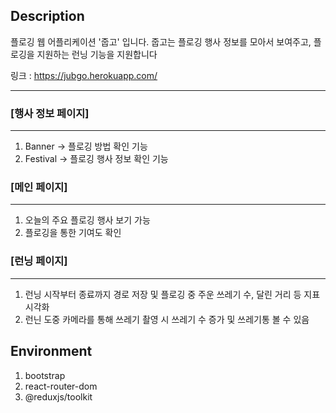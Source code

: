 ## Description
플로깅 웹 어플리케이션 '줍고' 입니다.
줍고는 플로깅 행사 정보를 모아서 보여주고, 플로깅을 지원하는 런닝 기능을 지원합니다

링크 : https://jubgo.herokuapp.com/

***
### [행사 정보 페이지]
***
1. Banner -> 플로깅 방법 확인 기능 
2. Festival -> 플로깅 행사 정보 확인 기능

### [메인 페이지]
***
1. 오늘의 주요 플로깅 행사 보기 가능
2. 플로깅을 통한 기여도 확인

### [런닝 페이지]
***
1. 런닝 시작부터 종료까지 경로 저장 및 플로깅 중 주운 쓰레기 수, 달린 거리 등 지표 시각화
2. 런닌 도중 카메라를 통해 쓰레기 촬영 시 쓰레기 수 증가 및 쓰레기통 볼 수 있음


## Environment
1. bootstrap
2. react-router-dom
3. @reduxjs/toolkit
